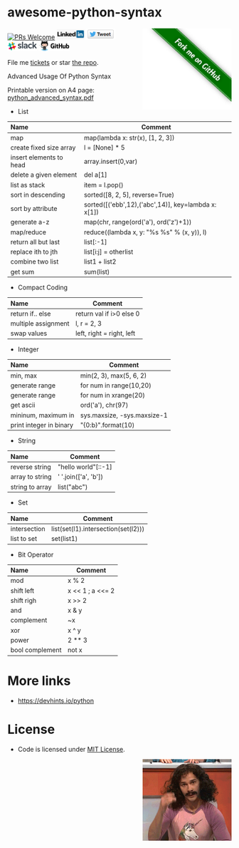 # awesome-python-syntax
<a href="https://github.com/DennyZhang?tab=followers"><img align="right" width="200" height="183" src="https://raw.githubusercontent.com/USDevOps/mywechat-slack-group/master/images/fork_github.png" /></a>

[![PRs Welcome](https://img.shields.io/badge/PRs-welcome-brightgreen.svg)](http://makeapullrequest.com) [![LinkedIn](https://raw.githubusercontent.com/USDevOps/mywechat-slack-group/master/images/linkedin.png)](https://www.linkedin.com/in/dennyzhang001) [![Twitter](https://raw.githubusercontent.com/USDevOps/mywechat-slack-group/master/images/twitter.png)](https://twitter.com/dennyzhang001) [![Slack](https://raw.githubusercontent.com/USDevOps/mywechat-slack-group/master/images/slack.png)](https://www.dennyzhang.com/slack) [![Github](https://raw.githubusercontent.com/USDevOps/mywechat-slack-group/master/images/github.png)](https://github.com/DennyZhang)

File me [tickets](https://github.com/DennyZhang/awesome-python-syntax/issues) or star [the repo](https://github.com/DennyZhang/awesome-python-syntax).

Advanced Usage Of Python Syntax

Printable version on A4 page: [python_advanced_syntax.pdf](python_advanced_syntax.pdf)

- List

| Name                    | Comment                                             |
| :---------------------- | --------------------------------------------------  |
| map                     | map(lambda x: str(x), [1, 2, 3])                    |
| create fixed size array | l = [None] * 5                                      |
| insert elements to head | array.insert(0,var)                                 |
| delete a given element  | del a[1]                                            |
| list as stack           | item = l.pop()                                      |
| sort in descending      | sorted([8, 2, 5], reverse=True)                     |
| sort by attribute       | sorted([('ebb',12),('abc',14)], key=lambda x: x[1]) |
| generate a-z            | map(chr, range(ord('a'), ord('z')+1))               |
| map/reduce              | reduce((lambda x, y: "%s %s" % (x, y)), l)          |
| return all but last     | list[:-1]                                           |
| replace ith to jth      | list[i:j] = otherlist                               |
| combine two list        | list1 + list2                                       |
| get sum                 | sum(list)                                           |
  
- Compact Coding

| Name                      | Comment                        |
| :------------------------ | ------------------------------ |
| return if.. else          | return val if i>0 else 0       |
| multiple assignment       | l, r = 2, 3                    |
| swap values               | left, right = right, left      |

- Integer

| Name                      | Comment                        |
| :------------------------ | ------------------------------ |
| min, max                  | min(2, 3), max(5, 6, 2)        |
| generate range            | for num in range(10,20)        |
| generate range            | for num in xrange(20)          |
| get ascii                 | ord('a'), chr(97)              |
| mininum, maximum in       | sys.maxsize, -sys.maxsize-1    |
| print integer in binary   | "{0:b}".format(10)             |

- String

| Name                      | Comment                      |
| :------------------------ | ---------------------------- |
| reverse string            | "hello world"[::-1]          |
| array to string           | ' '.join(['a', 'b'])         |
| string to array           | list("abc")                  |

- Set

| Name          | Comment                             |
| :------------ | ----------------------------------- |
| intersection  | list(set(l1).intersection(set(l2))) |
| list to set   | set(list1)                          |

- Bit Operator

| Name            | Comment          |
| :-------------  | ---------------- |
| mod             | x % 2            |
| shift left      | x << 1 ; a <<= 2 |
| shift righ      | x >> 2           |
| and             | x & y            |
| complement      | ~x               |
| xor             | x ^ y            |
| power           | 2 ** 3           |
| bool complement | not x            |

# More links
- https://devhints.io/python

# License
- Code is licensed under [MIT License](https://www.dennyzhang.com/wp-content/mit_license.txt).

<img align="right" width="200" height="183" src="https://raw.githubusercontent.com/USDevOps/mywechat-slack-group/master/images/magic.gif">
